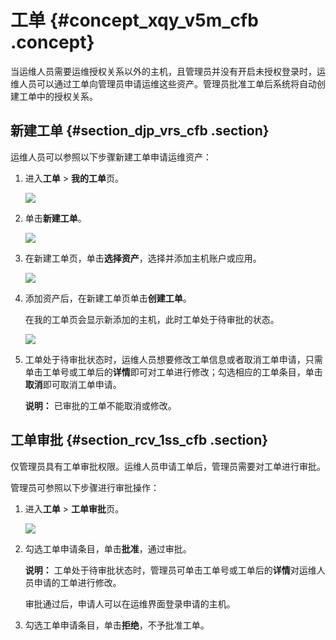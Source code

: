 # 工单 {#concept_xqy_v5m_cfb .concept}

当运维人员需要运维授权关系以外的主机，且管理员并没有开启未授权登录时，运维人员可以通过工单向管理员申请运维这些资产。管理员批准工单后系统将自动创建工单中的授权关系。

## 新建工单 {#section_djp_vrs_cfb .section}

运维人员可以参照以下步骤新建工单申请运维资产：

1.  进入**工单** \> **我的工单**页。

    ![](http://static-aliyun-doc.oss-cn-hangzhou.aliyuncs.com/assets/img/18821/153673925310543_zh-CN.png)

2.  单击**新建工单**。

    ![](http://static-aliyun-doc.oss-cn-hangzhou.aliyuncs.com/assets/img/18821/153673925310544_zh-CN.png)

3.  在新建工单页，单击**选择资产**，选择并添加主机账户或应用。

    ![](http://static-aliyun-doc.oss-cn-hangzhou.aliyuncs.com/assets/img/18821/153673925310545_zh-CN.png)

4.  添加资产后，在新建工单页单击**创建工单**。

    在我的工单页会显示新添加的主机，此时工单处于待审批的状态。

    ![](http://static-aliyun-doc.oss-cn-hangzhou.aliyuncs.com/assets/img/18821/153673925410546_zh-CN.png)

5.  工单处于待审批状态时，运维人员想要修改工单信息或者取消工单申请，只需单击工单号或工单后的**详情**即可对工单进行修改；勾选相应的工单条目，单击**取消**即可取消工单申请。

    **说明：** 已审批的工单不能取消或修改。


## 工单审批 {#section_rcv_1ss_cfb .section}

仅管理员具有工单审批权限。运维人员申请工单后，管理员需要对工单进行审批。

管理员可参照以下步骤进行审批操作：

1.  进入**工单** \> **工单审批**页。

    ![](http://static-aliyun-doc.oss-cn-hangzhou.aliyuncs.com/assets/img/18821/153673925410547_zh-CN.png)

2.  勾选工单申请条目，单击**批准**，通过审批。

    **说明：** 工单处于待审批状态时，管理员可单击工单号或工单后的**详情**对运维人员申请的工单进行修改。

    审批通过后，申请人可以在运维界面登录申请的主机。

3.  勾选工单申请条目，单击**拒绝**，不予批准工单。

